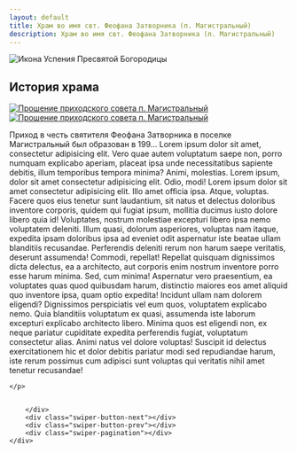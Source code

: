 ```yaml
---
layout: default
title: Храм во имя свт. Феофана Затворника (п. Магистральный)
description: Храм во имя свт. Феофана Затворника (п. Магистральный)
---
```


<div class="container-icon">
    <img class="icon" src="{{ '/assets/img/feofan.jpg' | relative_url }}" alt="Икона Успения Пресвятой Богородицы">
</div>
<h2 class="body-header">История храма</h2>
<div class="container-image-history_1">
    <a class="colorbox" href="{{ '/assets/img/history-img/Untitled-1.jpg' | relative_url }}">
        <img class="image-history_1" src="{{ '/assets/img/history-img/Untitled-1.jpg' | relative_url }}"
            alt="Прошение приходского совета п. Магистральный">
    </a>
</div>
<div class="container-image-history_2">
    <a class="colorbox" href="{{ '/assets/img/history-img/Untitled-2.jpg' | relative_url }}">
        <img class="image-history_2" src="{{ '/assets/img/history-img/Untitled-2.jpg' | relative_url }}"
            alt="Прошение приходского совета п. Магистральный">
    </a>
</div>
<div class="lorem">
    <p>
        Приход в честь святителя Феофана Затворника в поселке Магистральный был образован в 199...
        Lorem ipsum dolor sit amet, consectetur adipisicing elit. Vero quae autem voluptatum saepe non, porro numquam
        explicabo aperiam, placeat ipsa unde necessitatibus sapiente debitis, illum temporibus tempora minima? Animi,
        molestias.
        Lorem ipsum, dolor sit amet consectetur adipisicing elit. Odio, modi!
        Lorem ipsum dolor sit amet consectetur adipisicing elit. Illo amet officia ipsa. Atque, voluptas. Facere quos
        eius tenetur sunt laudantium, sit natus et delectus doloribus inventore corporis, quidem qui fugiat ipsum,
        mollitia ducimus iusto dolore libero quia id! Voluptates, nostrum molestiae excepturi libero ipsa nemo
        voluptatem deleniti. Illum quasi, dolorum asperiores, voluptas nam itaque, expedita ipsam doloribus ipsa ad
        eveniet odit aspernatur iste beatae ullam blanditiis recusandae. Perferendis deleniti rerum non harum saepe
        veritatis, deserunt assumenda! Commodi, repellat! Repellat quisquam dignissimos dicta delectus, ea a architecto,
        aut corporis enim nostrum inventore porro esse harum minima. Sed, cum minima! Aspernatur vero praesentium, ea
        voluptates quas quod quibusdam harum, distinctio maiores eos amet aliquid quo inventore ipsa, quam optio
        expedita! Incidunt ullam nam dolorem eligendi? Dignissimos perspiciatis vel eum quos, voluptatem explicabo nemo.
        Quia blanditiis voluptatum ex quasi, assumenda iste laborum excepturi explicabo architecto libero. Minima quos
        est eligendi non, ex neque pariatur cupiditate expedita perferendis fugiat, voluptatum consectetur alias. Animi
        natus vel dolore voluptas! Suscipit id delectus exercitationem hic et dolor debitis pariatur modi sed
        repudiandae harum, iste rerum possimus cum adipisci sunt voluptas qui veritatis nihil amet tenetur recusandae!

    </p>
</div>
<div class="container-slider">
    <div class="image-slider swiper-container">
        <div class="image-slider_wrapper swiper-wrapper">
            <div class="image-slider_slide swiper-slide">
                <div class="image-slider_image">
                    <a class="group fade" href="/img/history-img/Untitled-3.jpg">
                        <img class="fade" src="/img/history-img/Untitled-3.jpg" alt="">
                    </a>
                </div>
            </div>
            <div class="image-slider_slide swiper-slide">
                <div class="image-slider_image">
                    <a class="group fade" href="/img/history-img/Untitled-4.jpg">
                        <img class="fade" src="/img/history-img/Untitled-4.jpg" alt="">
                    </a>
                </div>
            </div>
            <div class="image-slider_slide swiper-slide">
                <div class="image-slider_image">
                    <a class="group fade" href="/img/history-img/Untitled-5.jpg">
                        <img class="fade" src="/img/history-img/Untitled-5.jpg" alt="">
                    </a>
                </div>
            </div>
            <div class="image-slider_slide swiper-slide">
                <div class="image-slider_image">
                    <a class="group fade" href="/img/history-img/Untitled-6.jpg">
                        <img class="fade" src="/img/history-img/Untitled-6.jpg" alt="">
                    </a>
                </div>
            </div>
            <div class="image-slider_slide swiper-slide">
                <div class="image-slider_image">
                    <a class="group fade" href="/img/history-img/Untitled-7.jpg">
                        <img class="fade" src="/img/history-img/Untitled-7.jpg" alt="">
                    </a>
                </div>
            </div>
            <div class="image-slider_slide swiper-slide">
                <div class="image-slider_image">
                    <a class="group fade" href="/img/history-img/Untitled-8.jpg">
                        <img class="fade" src="/img/history-img/Untitled-8.jpg" alt="">
                    </a>
                </div>
            </div>
            <div class="image-slider_slide swiper-slide">
                <div class="image-slider_image">
                    <a class="group fade" href="/img/history-img/Untitled-9.jpg">
                        <img class="fade" src="/img/history-img/Untitled-9.jpg" alt="">
                    </a>
                </div>
            </div>
            <div class="image-slider_slide swiper-slide">
                <div class="image-slider_image">
                    <a class="group fade" href="/img/history-img/Untitled-10.jpg">
                        <img class="fade" src="/img/history-img/Untitled-10.jpg" alt="">
                    </a>
                </div>
            </div>
            <div class="image-slider_slide swiper-slide">
                <div class="image-slider_image">
                    <a class="group fade" href="/img/history-img/Untitled-11.jpg">
                        <img class="fade" src="/img/history-img/Untitled-11.jpg" alt="">
                    </a>
                </div>
            </div>
            <div class="image-slider_slide swiper-slide">
                <div class="image-slider_image">
                    <a class="group fade" href="/img/history-img/Untitled-12.jpg">
                        <img class="fade" src="/img/history-img/Untitled-12.jpg" alt="">
                    </a>
                </div>
            </div>
            <div class="image-slider_slide swiper-slide">
                <div class="image-slider_image">
                    <a class="group fade" href="/img/history-img/Untitled-13.jpg">
                        <img class="fade" src="/img/history-img/Untitled-13.jpg" alt="">
                    </a>
                </div>
            </div>
            <div class="image-slider_slide swiper-slide">
                <div class="image-slider_image">
                    <a class="group fade" href="/img/history-img/Untitled-14.jpg">
                        <img class="fade" src="/img/history-img/Untitled-14.jpg" alt="">
                    </a>
                </div>
            </div>
            <div class="image-slider_slide swiper-slide">
                <div class="image-slider_image">
                    <a class="group fade" href="/img/history-img/Untitled-1.jpg">
                        <img class="fade" src="/img/history-img/Untitled-1.jpg" alt="">
                    </a>
                </div>
            </div>
            <div class="image-slider_slide swiper-slide">
                <div class="image-slider_image">
                    <a class="group fade" href="/img/history-img/Untitled-2.jpg">
                        <img class="fade" src="/img/history-img/Untitled-2.jpg" alt="">
                    </a>
                </div>
            </div>

        </div>
        <div class="swiper-button-next"></div>
        <div class="swiper-button-prev"></div>
        <div class="swiper-pagination"></div>
    </div>

</div>